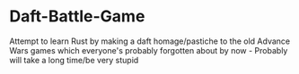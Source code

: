 # Daft-Battle-Game
Attempt to learn Rust by making a daft homage/pastiche to the old Advance Wars games which everyone's probably forgotten about by now - Probably will take a long time/be very stupid

